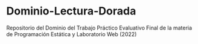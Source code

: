 # Dominio-Lectura-Dorada
Repositorio del Dominio del Trabajo Práctico Evaluativo Final de la materia de Programación Estática y Laboratorio Web (2022)
